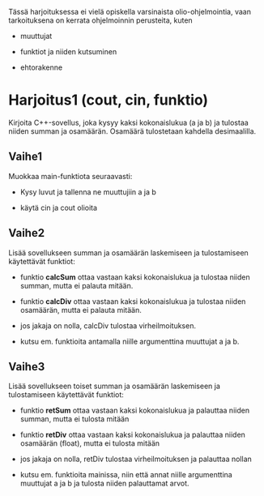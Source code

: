 Tässä harjoituksessa ei vielä opiskella varsinaista olio-ohjelmointia, vaan tarkoituksena on kerrata ohjelmoinnin perusteita, kuten

- muuttujat

- funktiot ja niiden kutsuminen

- ehtorakenne

# Harjoitus1 (cout, cin, funktio)

Kirjoita C++-sovellus, joka kysyy kaksi kokonaislukua (a ja b) ja tulostaa niiden summan ja osamäärän. Osamäärä tulostetaan kahdella desimaalilla.

## Vaihe1
Muokkaa main-funktiota seuraavasti:

- Kysy luvut ja tallenna ne muuttujiin a ja b

- käytä cin ja cout olioita

## Vaihe2
Lisää sovellukseen summan ja osamäärän laskemiseen ja tulostamiseen käytettävät funktiot:

- funktio **calcSum** ottaa vastaan kaksi kokonaislukua ja tulostaa niiden summan, mutta ei palauta mitään.

- funktio **calcDiv** ottaa vastaan kaksi kokonaislukua ja tulostaa niiden osamäärän, mutta ei palauta mitään.

- jos jakaja on nolla, calcDiv tulostaa virheilmoituksen.

- kutsu em. funktioita antamalla niille argumenttina muuttujat a ja b.

## Vaihe3
Lisää sovellukseen toiset summan ja osamäärän laskemiseen ja tulostamiseen käytettävät funktiot:

- funktio **retSum** ottaa vastaan kaksi kokonaislukua ja palauttaa niiden summan, mutta ei tulosta mitään

- funktio **retDiv** ottaa vastaan kaksi kokonaislukua ja palauttaa niiden osamäärän (float), mutta ei tulosta mitään

- jos jakaja on nolla, retDiv tulostaa virheilmoituksen ja palauttaa nollan

- kutsu em. funktioita mainissa, niin että annat niille argumenttina muuttujat a ja b ja tulosta niiden palauttamat arvot.


